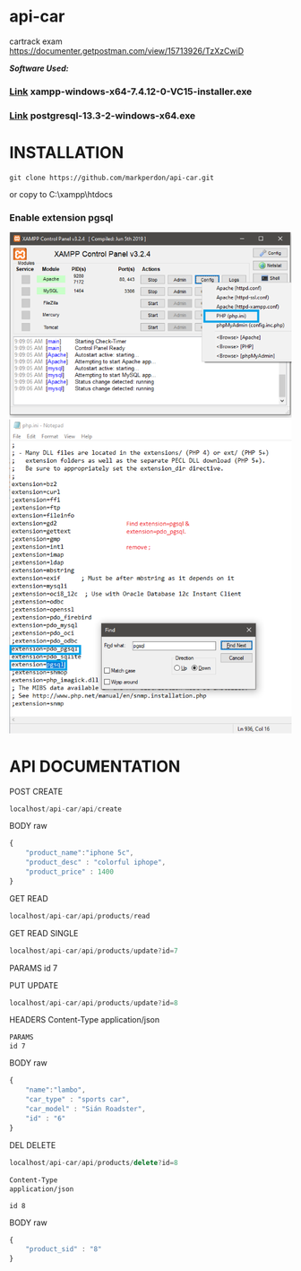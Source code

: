 # api-car
 cartrack exam
https://documenter.getpostman.com/view/15713926/TzXzCwiD


***Software Used:***
### [Link](https://www.apachefriends.org/download.html) xampp-windows-x64-7.4.12-0-VC15-installer.exe ###

### [Link](https://www.enterprisedb.com/downloads/postgres-postgresql-downloads) postgresql-13.3-2-windows-x64.exe    ###

# INSTALLATION #
```
git clone https://github.com/markperdon/api-car.git
```
or copy to C:\xampp\htdocs

### Enable extension pgsql ###
![S1](/assets/img/ss1.png)
![S2](/assets/img/ss2.png)


# API DOCUMENTATION #

POST CREATE
```javascript
localhost/api-car/api/create
```
BODY raw
```javascript
{
    "product_name":"iphone 5c",
    "product_desc" : "colorful iphope",
    "product_price" : 1400
}
```
GET READ
```javascript
localhost/api-car/api/products/read
```
GET READ SINGLE
```javascript
localhost/api-car/api/products/update?id=7
```
PARAMS
id 7


PUT UPDATE
```javascript
localhost/api-car/api/products/update?id=8
```
HEADERS
Content-Type
application/json
```
PARAMS
id 7
```
BODY raw
```javascript
{
    "name":"lambo",
    "car_type" : "sports car",
    "car_model" : "Sián Roadster",
    "id" : "6"
}
```

DEL DELETE
```javascript
localhost/api-car/api/products/delete?id=8
```
```HEADERS
Content-Type
application/json
```
```PARAMS
id 8
```
BODY raw
```javascript
{
    "product_sid" : "8"
}   
```